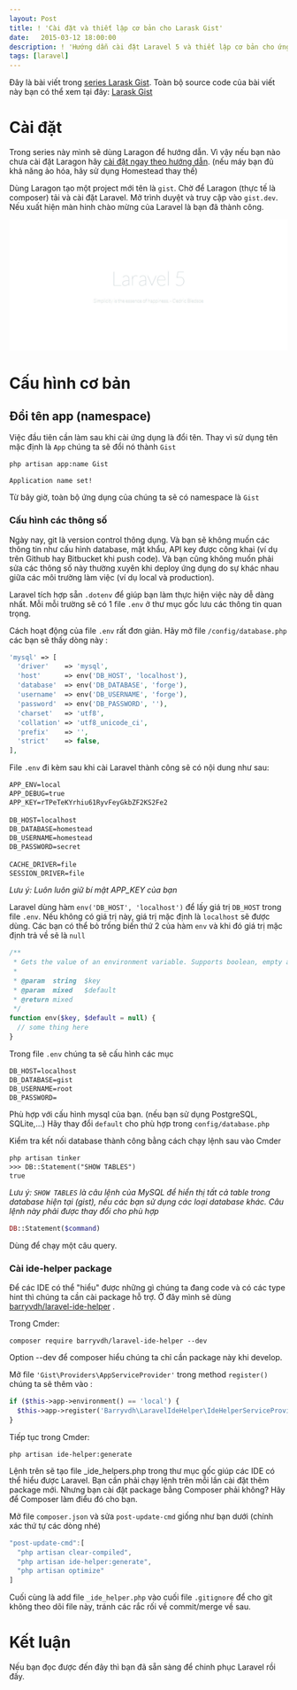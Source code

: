 ```yaml
---
layout: Post
title: ! 'Cài đặt và thiết lập cơ bản cho Larask Gist'
date:   2015-03-12 18:00:00
description: ! 'Hướng dẫn cài đặt Laravel 5 và thiết lập cơ bản cho ứng dụng'
tags: [laravel]
---
```


Đây là bài viết trong [series Larask Gist](/gioi-thieu-series-larask-gist/).
Toàn bộ source code của bài viết này bạn có thể xem tại đây: [Larask Gist](https://github.com/Larask/gist/)

# Cài đặt

Trong series này mình sẽ dùng Laragon để hướng dẫn. Vì vậy nếu bạn nào chưa cài đặt Laragon hãy [cài đặt ngay theo hướng dẫn](/laragon-cai-dat-laravel-trong-mot-phut/). (nếu máy bạn đủ khả năng ảo hóa, hãy sử dụng Homestead thay thế)

Dùng Laragon tạo một project mới tên là `gist`. Chờ để Laragon (thực tế là composer) tải và cài đặt Laravel. Mở trình duyệt và truy cập vào `gist.dev`. Nếu xuất hiện màn hinh chào mừng của Laravel là bạn đã thành công.

![Welcome to Laravel](/images/2015-12-03-larask-gist-cai-dat-va-cau-hinh-co-ban/welcome-laravel.jpg)

# Cấu hình cơ bản

## Đổi tên app (namespace)

Việc đầu tiên cần làm sau khi cài ứng dụng là đổi tên. Thay vì sử dụng tên mặc định là `App` chúng ta sẽ đổi nó thành `Gist`

```shell
php artisan app:name Gist
```

```shell
Application name set!
```

Từ bây giờ, toàn bộ ứng dụng của chúng ta sẽ có namespace là `Gist`

### Cấu hình các thông số

Ngày nay, git là version control thông dụng. Và bạn sẽ không muốn các thông tin như cấu hình database, mật khẩu, API key được công khai (ví dụ trên Github hay Bitbucket khi push code). Và bạn cũng không muốn phải sửa các thông số này thường xuyên khi deploy ứng dụng do sự khác nhau giữa các môi trường làm việc (ví dụ local và production).

Laravel tích hợp sẵn `.dotenv` để giúp bạn làm thực hiện việc này dễ dàng nhất. Mỗi mỗi trường sẽ có 1 file `.env` ở thư mục gốc lưu các thông tin quan trọng.

Cách hoạt động của file `.env` rất đơn giản. Hãy mở file `/config/database.php` các bạn sẽ thấy dòng này :

```php
'mysql' => [
  'driver'    => 'mysql',
  'host'      => env('DB_HOST', 'localhost'),
  'database'  => env('DB_DATABASE', 'forge'),
  'username'  => env('DB_USERNAME', 'forge'),
  'password'  => env('DB_PASSWORD', ''),
  'charset'   => 'utf8',
  'collation' => 'utf8_unicode_ci',
  'prefix'    => '',
  'strict'    => false,
],
```

File `.env` đi kèm sau khi cài Laravel thành công sẽ có nội dung như sau:

```shell
APP_ENV=local
APP_DEBUG=true
APP_KEY=rTPeTeKYrhiu61RyvFeyGkbZF2KS2Fe2

DB_HOST=localhost
DB_DATABASE=homestead
DB_USERNAME=homestead
DB_PASSWORD=secret

CACHE_DRIVER=file
SESSION_DRIVER=file
```

*Lưu ý: Luôn luôn giữ bí mật APP_KEY của bạn*

Laravel dùng hàm `env('DB_HOST', 'localhost')` để lấy giá trị `DB_HOST` trong file `.env`. Nếu không có giá trị này,  giá trị mặc định là `localhost` sẽ được dùng. Các bạn có thể bỏ trống biến thứ 2 của hàm `env` và khi đó giá trị mặc định trả về sẽ là `null`

```php
/**
 * Gets the value of an environment variable. Supports boolean, empty and null.
 *
 * @param  string  $key
 * @param  mixed   $default
 * @return mixed
 */
function env($key, $default = null) {
  // some thing here
}
```

Trong file `.env` chúng ta sẽ cấu hình các mục

```shell
DB_HOST=localhost
DB_DATABASE=gist
DB_USERNAME=root
DB_PASSWORD=
```

Phù hợp với cấu hình mysql của bạn. (nếu bạn sử dụng PostgreSQL, SQLite,...) Hãy thay đổi `default` cho phù hợp trong `config/database.php`

Kiểm tra kết nối database thành công bằng cách chạy lệnh sau vào Cmder

```shell
php artisan tinker
>>> DB::Statement("SHOW TABLES")
true
```

*Lưu ý: `SHOW TABLES` là câu lệnh của MySQL để hiển thị tất cả table trong database hiện tại (gist), nếu các bạn sử dụng các loại database khác. Câu lệnh này phải được thay đổi cho phù hợp*

```php
DB::Statement($command)
```

Dùng để chạy một câu query.

### Cài ide-helper package

Để các IDE có thể "hiểu" được những gì chúng ta đang code và có các type hint thì chúng ta cần cài package hỗ trợ. Ở đây mình sẽ dùng [barryvdh/laravel-ide-helper](https://github.com/barryvdh/laravel-ide-helper) .

Trong Cmder:

```shell
composer require barryvdh/laravel-ide-helper --dev
```

Option --dev để composer hiểu chúng ta chỉ cần package này khi develop.

Mở file `'Gist\Providers\AppServiceProvider'` trong method `register()` chúng ta sẽ thêm vào :

```php
if ($this->app->environment() == 'local') {
  $this->app->register('Barryvdh\LaravelIdeHelper\IdeHelperServiceProvider');
}
```

Tiếp tục trong Cmder:

```shell
php artisan ide-helper:generate
```

Lệnh trên sẽ tạo file _ide_helpers.php trong thư mục gốc giúp các IDE có thể hiểu được Laravel.
Bạn cần phải chạy lệnh trên mỗi lần cài đặt thêm package mới.
Nhưng bạn cài đặt package bằng Composer phải không?
Hãy để Composer làm điểu đó cho bạn.

Mở file `composer.json` và sửa `post-update-cmd` giống như bạn dưới (chính xác thứ tự các dòng nhé)

```javascript
"post-update-cmd":[
  "php artisan clear-compiled",
  "php artisan ide-helper:generate",
  "php artisan optimize"
]
```

Cuối cùng là add file `_ide_helper.php` vào cuối file `.gitignore`  để cho git không theo dõi file này, tránh các rắc rối về commit/merge về sau.

# Kết luận

Nếu bạn đọc được đến đây thì bạn đã sẵn sàng để chinh phục Laravel rồi đấy.
